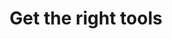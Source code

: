 ---
layout: post
title: Get the right tools
excerpt: You'll need some digital tools to help you deliver your programme. Your organisation might already have access to some, or you can use other, free-to-use or paid software.
order: 2
---